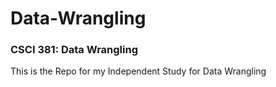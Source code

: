 # Data-Wrangling
### CSCI 381: Data Wrangling

This is the Repo for my Independent Study for Data Wrangling
